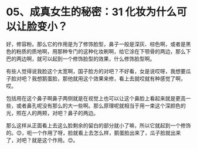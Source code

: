 # 05、成真女生的秘密：31 化妆为什么可以让脸变小？

好，修容粉。那么它的作用是为了修饰脸型，鼻子一般是深灰、棕色啊，或者是黑色的粉质的质地啊，用那种专门的这种化妆刷啊，给它涂在下颚骨的两边，那么下巴的两边啊，就可以起到一个修饰脸型的效果，什么修饰脸型啊。

有些人觉得说我脸这个太宽啊，国子脸方的对吧？不好看，女是说哎呀，我想要瓜子脸对吧？我想鹅蛋脸，那他就用这个效果来修，看上去就哎就有种感觉了啊，哎。

包括用在这个鼻子啊鼻子两侧就是在视觉上也可以让这个鼻脸上看起来就是更高一些，或者鼻孔呢没有那么的大一些啊。那么原理呢就相当于用一束这个深颜色的光，照在人的两颊，对吧？鼻子的两边。

那么这样从正面看上去这么脸剩余的留白的部分就小了嘛，所以它就起到一个修饰的。😊，呃一个作用了呀，脸就看上去怎么样，鹅蛋脸出来了，瓜子脸就出来了，对吧？就是这个作用。😊。

